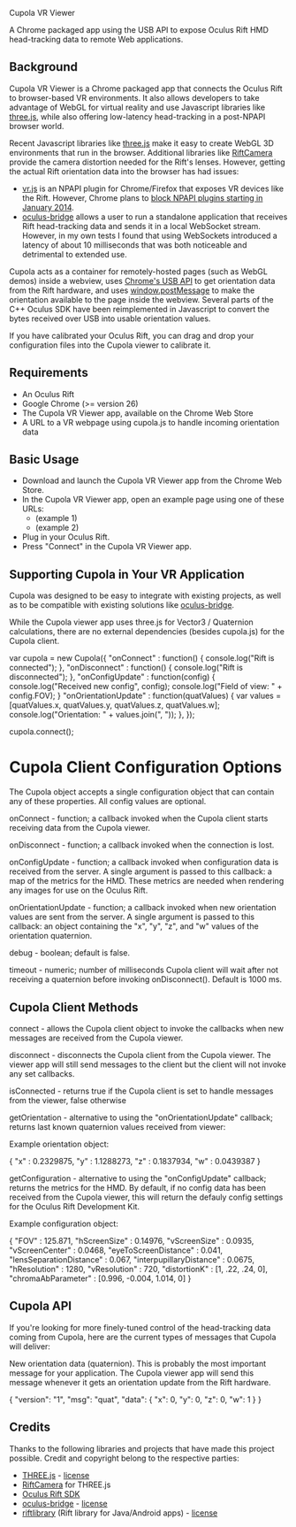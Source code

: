 
Cupola VR Viewer

A Chrome packaged app using the USB API to expose Oculus Rift HMD head-tracking data to remote Web applications.



## Background

Cupola VR Viewer is a Chrome packaged app that connects the Oculus Rift to browser-based VR environments. It also allows developers to take advantage of WebGL for virtual reality and use Javascript libraries like [three.js](https://github.com/mrdoob/three.js/), while also offering low-latency head-tracking in a post-NPAPI browser world. 

Recent Javascript libraries like [three.js](http://threejs.org/) make it easy to create WebGL 3D environments that run in the browser. Additional libraries like [RiftCamera](https://github.com/troffmo5/OculusStreetView) provide the camera distortion needed for the Rift's lenses. However, getting the actual Rift orientation data into the browser has had issues:

- [vr.js](https://github.com/benvanik/vr.js) is an NPAPI plugin for Chrome/Firefox that exposes VR devices like the Rift. However, Chrome plans to [block NPAPI plugins starting in January 2014](http://blog.chromium.org/2013/09/saying-goodbye-to-our-old-friend-npapi.html).
- [oculus-bridge](https://github.com/Instrument/oculus-bridge) allows a user to run a standalone application that receives Rift head-tracking data and sends it in a local WebSocket stream. However, in my own tests I found that using WebSockets introduced a latency of about 10 milliseconds that was both noticeable and detrimental to extended use.

Cupola acts as a container for remotely-hosted pages (such as WebGL demos) inside a webview, uses [Chrome's USB API](http://developer.chrome.com/apps/usb.html) to get orientation data from the Rift hardware, and uses [window.postMessage](https://developer.mozilla.org/en-US/docs/Web/API/Window.postMessage) to make the orientation available to the page inside the webview. Several parts of the C++ Oculus SDK have been reimplemented in Javascript to convert the bytes received over USB into usable orientation values.

If you have calibrated your Oculus Rift, you can drag and drop your configuration files into the Cupola viewer to calibrate it.

## Requirements 

- An Oculus Rift
- Google Chrome (>= version 26)
- The Cupola VR Viewer app, available on the Chrome Web Store
- A URL to a VR webpage using cupola.js to handle incoming orientation data

## Basic Usage

- Download and launch the Cupola VR Viewer app from the Chrome Web Store.
- In the Cupola VR Viewer app, open an example page using one of these URLs:
	- (example 1)
	- (example 2)
- Plug in your Oculus Rift.
- Press "Connect" in the Cupola VR Viewer app.


## Supporting Cupola in Your VR Application

Cupola was designed to be easy to integrate with existing projects, as well as to be compatible with existing solutions like [oculus-bridge](https://github.com/Instrument/oculus-bridge). 

While the Cupola viewer app uses three.js for Vector3 / Quaternion calculations, there are no external dependencies (besides cupola.js) for the Cupola client.

<script type='text/javascript' src='./path/to/cupola.js'></script>

var cupola = new Cupola({
	"onConnect" : function() {
		console.log("Rift is connected");
	},
	"onDisconnect" : function() {
		console.log("Rift is disconnected");
	},
	"onConfigUpdate" : function(config) {
		console.log("Received new config", config);
		console.log("Field of view: " + config.FOV);
	}
	"onOrientationUpdate" : function(quatValues) {
		var values = [quatValues.x, quatValues.y, quatValues.z, quatValues.w];
        console.log("Orientation: " + values.join(", "));
	},
});

cupola.connect();


Cupola Client Configuration Options
=======

The Cupola object accepts a single configuration object that can contain any of these properties. All config values are optional.

onConnect - function; a callback invoked when the Cupola client starts receiving data from the Cupola viewer. 

onDisconnect - function; a callback invoked when the connection is lost.

onConfigUpdate - function; a callback invoked when configuration data is received from the server. A single argument is passed to this callback: a map of the metrics for the HMD. These metrics are needed when rendering any images for use on the Oculus Rift.

onOrientationUpdate - function; a callback invoked when new orientation values are sent from the server. A single argument is passed to this callback: an object containing the "x", "y", "z", and "w" values of the orientation quaternion.

debug - boolean; default is false.

timeout - numeric; number of milliseconds Cupola client will wait after not receiving a quaternion before invoking onDisconnect(). Default is 1000 ms.





## Cupola Client Methods

connect - allows the Cupola client object to invoke the callbacks when new messages are received from the Cupola viewer.

disconnect - disconnects the Cupola client from the Cupola viewer. The viewer app will still send messages to the client but the client will not invoke any set callbacks.

isConnected - returns true if the Cupola client is set to handle messages from the viewer, false otherwise

getOrientation - alternative to using the "onOrientationUpdate" callback; returns last known quaternion values received from viewer:

Example orientation object:

{
    "x" : 0.2329875,
    "y" : 1.1288273,
    "z" : 0.1837934,
    "w" : 0.0439387
}

getConfiguration - alternative to using the "onConfigUpdate" callback; returns the metrics for the HMD. By default, if no config data has been received from the Cupola viewer, this will return the defauly config settings for the Oculus Rift Development Kit.

Example configuration object:

{
    "FOV"                       : 125.871,
    "hScreenSize"               : 0.14976,
    "vScreenSize"               : 0.0935,
    "vScreenCenter"             : 0.0468,
    "eyeToScreenDistance"       : 0.041,
    "lensSeparationDistance"    : 0.067,
    "interpupillaryDistance"    : 0.0675,
    "hResolution"               : 1280,
    "vResolution"               : 720,
    "distortionK"               : [1, .22, .24, 0],
    "chromaAbParameter"         : [0.996, -0.004, 1.014, 0]
}


















## Cupola API

If you're looking for more finely-tuned control of the head-tracking data coming from Cupola, here are the current types of messages that Cupola will deliver:

New orientation data (quaternion).
This is probably the most important message for your application. The Cupola viewer app will send this message whenever it gets an orientation update from the Rift hardware. 

{ 
	"version": "1",
	"msg": "quat",
	"data": {
		"x": 0,
		"y": 0,
		"z": 0,
		"w": 1
	}
}




## Credits

Thanks to the following libraries and projects that have made this project possible. Credit and copyright belong to the respective parties:

- [THREE.js](http://threejs.org/) - [license](https://github.com/mrdoob/three.js/blob/master/LICENSE)
- [RiftCamera](https://github.com/troffmo5/OculusStreetView) for THREE.js
- [Oculus Rift SDK](http://developer.oculusvr.com)
- [oculus-bridge](https://github.com/Instrument/oculus-bridge) - [license](https://github.com/Instrument/oculus-bridge/blob/master/LICENSE)
- [riftlibrary](https://github.com/sebastianherp/riftlibrary) (Rift library for Java/Android apps) - [license](https://github.com/sebastianherp/riftlibrary/blob/master/LICENSE)


